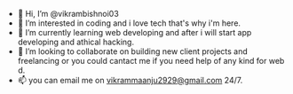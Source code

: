 - 👋 Hi, I’m @vikrambishnoi03
- 👀 I’m interested in coding and i love tech that's why i'm here.
- 🌱 I’m currently learning web developing and after i will start app developing and athical hacking.
- 💞️ I’m looking to collaborate on building new client projects and freelancing or you could cantact me if you need help of any kind for web d.
- 📫 you can email me on vikrammaanju2929@gmail.com 24/7.

<!---
vikrambishnoi03/vikrambishnoi03 is a ✨ special ✨ repository because its `README.md` (this file) appears on your GitHub profile.
You can click the Preview link to take a look at your changes.
--->
